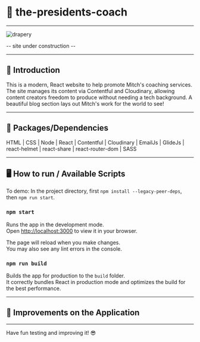 
# 💼  the-presidents-coach

---
![drapery](https://user-images.githubusercontent.com/102194829/198898881-5e9d8606-3cef-4c85-8793-3554129eb680.png)

-- site under construction --

---

## 👋  Introduction

This is a modern, React website to help promote Mitch's coaching services. The site manages its content via Contentful and Cloudinary, allowing content creators freedom to produce without needing a tech background. A beautiful blog section lays out Mitch's work for the world to see!

---

## 💪  Packages/Dependencies

HTML | CSS | Node | React | Contentful | Cloudinary | EmailJs | GlideJs | react-helmet | react-share | react-router-dom | SASS

---

## 🖥  How to run / Available Scripts

To demo: In the project directory, first `npm install --legacy-peer-deps`, then `npm run start`. 

### `npm start`

Runs the app in the development mode.\
Open [http://localhost:3000](http://localhost:3000) to view it in your browser.

The page will reload when you make changes.\
You may also see any lint errors in the console.

### `npm run build`

Builds the app for production to the `build` folder.\
It correctly bundles React in production mode and optimizes the build for the best performance.

---


## 🔨  Improvements on the Application



---

 
 Have fun testing and improving it! 😎




